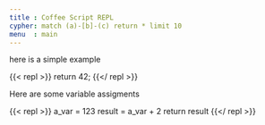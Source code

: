```yaml
---
title : Coffee Script REPL
cypher: match (a)-[b]-(c) return * limit 10
menu  : main
---
```



here is a simple example

{{< repl >}}
return 42;
{{</ repl >}}

Here are some variable assigments

{{< repl >}}
a_var  = 123
result = a_var + 2
return result
{{</ repl >}}



